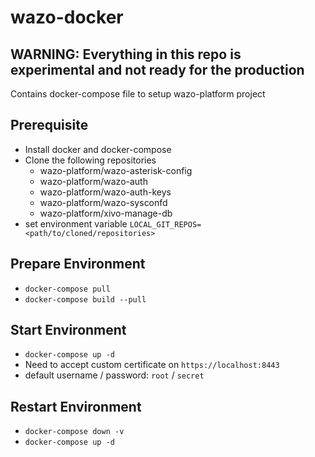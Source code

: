 # wazo-docker

## **WARNING**: Everything in this repo is experimental and not ready for the production

Contains docker-compose file to setup wazo-platform project

## Prerequisite

* Install docker and docker-compose
* Clone the following repositories
    * wazo-platform/wazo-asterisk-config
    * wazo-platform/wazo-auth
    * wazo-platform/wazo-auth-keys
    * wazo-platform/wazo-sysconfd
    * wazo-platform/xivo-manage-db
* set environment variable `LOCAL_GIT_REPOS=<path/to/cloned/repositories>`

## Prepare Environment

* `docker-compose pull`
* `docker-compose build --pull`

## Start Environment

* `docker-compose up -d`
* Need to accept custom certificate on `https://localhost:8443`
* default username / password: `root` / `secret`

## Restart Environment

* `docker-compose down -v`
* `docker-compose up -d`
